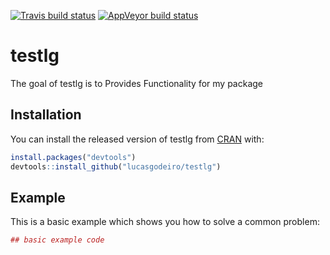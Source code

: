 
[![Travis build status](https://travis-ci.com/lucasgodeiro/testlg.svg?branch=master)](https://travis-ci.com/lucasgodeiro/testlg) [![AppVeyor build status](https://ci.appveyor.com/api/projects/status/github/lucasgodeiro/testlg?branch=master&svg=true)](https://ci.appveyor.com/project/lucasgodeiro/testlg) <!-- README.md is generated from README.Rmd. Please edit that file -->

testlg
======

The goal of testlg is to Provides Functionality for my package

Installation
------------

You can install the released version of testlg from [CRAN](https://CRAN.R-project.org) with:

``` r
install.packages("devtools")
devtools::install_github("lucasgodeiro/testlg")
```

Example
-------

This is a basic example which shows you how to solve a common problem:

``` r
## basic example code
```
